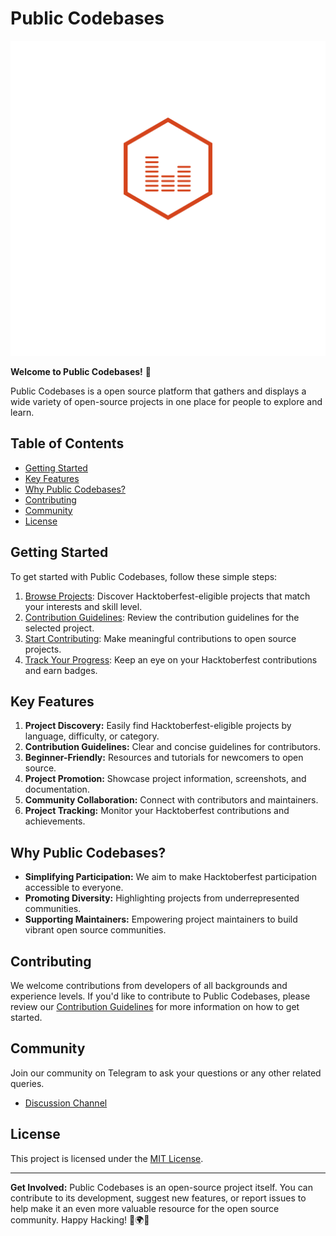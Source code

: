# Public Codebases

![Public Codebases Logo](./public/assets/logo_transparent.png)

**Welcome to Public Codebases!** 🎉

Public Codebases is a open source platform that gathers and displays a wide variety of open-source projects in one place for people to explore and learn.

## Table of Contents

- [Getting Started](#getting-started)
- [Key Features](#key-features)
- [Why Public Codebases?](#why-Public-Codebases)
- [Contributing](#contributing)
- [Community](#community)
- [License](#license)

## Getting Started

To get started with Public Codebases, follow these simple steps:

1. [Browse Projects](#browse-projects): Discover Hacktoberfest-eligible projects that match your interests and skill level.
2. [Contribution Guidelines](#contribution-guidelines): Review the contribution guidelines for the selected project.
3. [Start Contributing](#start-contributing): Make meaningful contributions to open source projects.
4. [Track Your Progress](#track-your-progress): Keep an eye on your Hacktoberfest contributions and earn badges.

## Key Features

1. **Project Discovery:** Easily find Hacktoberfest-eligible projects by language, difficulty, or category.
2. **Contribution Guidelines:** Clear and concise guidelines for contributors.
3. **Beginner-Friendly:** Resources and tutorials for newcomers to open source.
4. **Project Promotion:** Showcase project information, screenshots, and documentation.
5. **Community Collaboration:** Connect with contributors and maintainers.
6. **Project Tracking:** Monitor your Hacktoberfest contributions and achievements.

## Why Public Codebases?

- **Simplifying Participation:** We aim to make Hacktoberfest participation accessible to everyone.
- **Promoting Diversity:** Highlighting projects from underrepresented communities.
- **Supporting Maintainers:** Empowering project maintainers to build vibrant open source communities.

## Contributing

We welcome contributions from developers of all backgrounds and experience levels. If you'd like to contribute to Public Codebases, please review our [Contribution Guidelines](CONTRIBUTING.md) for more information on how to get started.

## Community

Join our community on Telegram to ask your questions or any other related queries.

- [Discussion Channel](https://t.me/AllAboutOpenSource)

## License

This project is licensed under the [MIT License](LICENSE).

---

**Get Involved:** Public Codebases is an open-source project itself. You can contribute to its development, suggest new features, or report issues to help make it an even more valuable resource for the open source community. Happy Hacking! 🚀🌍🌟
